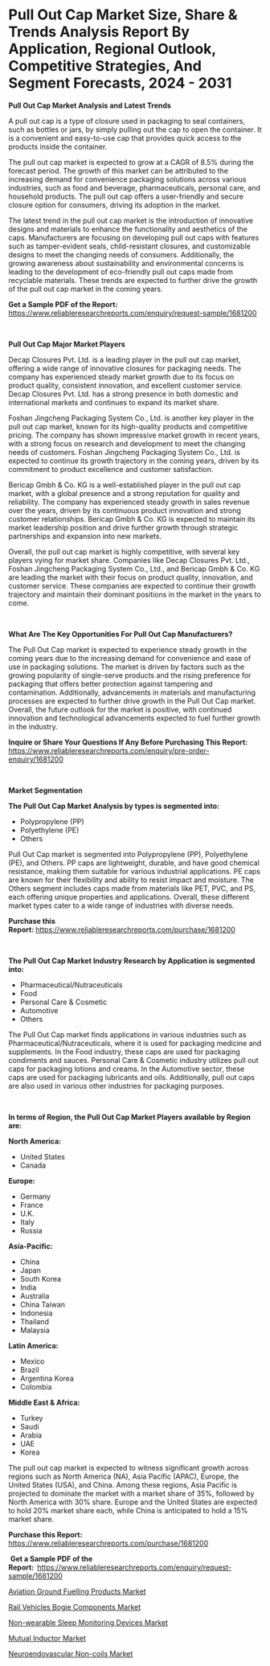 <p><h1>Pull Out Cap Market Size, Share & Trends Analysis Report By Application, Regional Outlook, Competitive Strategies, And Segment Forecasts, 2024 - 2031</h1></p><p><strong>Pull Out Cap Market Analysis and Latest Trends</strong></p>
<p><p>A pull out cap is a type of closure used in packaging to seal containers, such as bottles or jars, by simply pulling out the cap to open the container. It is a convenient and easy-to-use cap that provides quick access to the products inside the container.</p><p>The pull out cap market is expected to grow at a CAGR of 8.5% during the forecast period. The growth of this market can be attributed to the increasing demand for convenience packaging solutions across various industries, such as food and beverage, pharmaceuticals, personal care, and household products. The pull out cap offers a user-friendly and secure closure option for consumers, driving its adoption in the market.</p><p>The latest trend in the pull out cap market is the introduction of innovative designs and materials to enhance the functionality and aesthetics of the caps. Manufacturers are focusing on developing pull out caps with features such as tamper-evident seals, child-resistant closures, and customizable designs to meet the changing needs of consumers. Additionally, the growing awareness about sustainability and environmental concerns is leading to the development of eco-friendly pull out caps made from recyclable materials. These trends are expected to further drive the growth of the pull out cap market in the coming years.</p></p>
<p><strong>Get a Sample PDF of the Report:&nbsp;</strong> <a href="https://www.reliableresearchreports.com/enquiry/request-sample/1681200">https://www.reliableresearchreports.com/enquiry/request-sample/1681200</a></p>
<p>&nbsp;</p>
<p><strong>Pull Out Cap Major Market Players</strong></p>
<p><p>Decap Closures Pvt. Ltd. is a leading player in the pull out cap market, offering a wide range of innovative closures for packaging needs. The company has experienced steady market growth due to its focus on product quality, consistent innovation, and excellent customer service. Decap Closures Pvt. Ltd. has a strong presence in both domestic and international markets and continues to expand its market share.</p><p>Foshan Jingcheng Packaging System Co., Ltd. is another key player in the pull out cap market, known for its high-quality products and competitive pricing. The company has shown impressive market growth in recent years, with a strong focus on research and development to meet the changing needs of customers. Foshan Jingcheng Packaging System Co., Ltd. is expected to continue its growth trajectory in the coming years, driven by its commitment to product excellence and customer satisfaction.</p><p>Bericap Gmbh & Co. KG is a well-established player in the pull out cap market, with a global presence and a strong reputation for quality and reliability. The company has experienced steady growth in sales revenue over the years, driven by its continuous product innovation and strong customer relationships. Bericap Gmbh & Co. KG is expected to maintain its market leadership position and drive further growth through strategic partnerships and expansion into new markets.</p><p>Overall, the pull out cap market is highly competitive, with several key players vying for market share. Companies like Decap Closures Pvt. Ltd., Foshan Jingcheng Packaging System Co., Ltd., and Bericap Gmbh & Co. KG are leading the market with their focus on product quality, innovation, and customer service. These companies are expected to continue their growth trajectory and maintain their dominant positions in the market in the years to come.</p></p>
<p>&nbsp;</p>
<p><strong>What Are The Key Opportunities For Pull Out Cap Manufacturers?</strong></p>
<p><p>The Pull Out Cap market is expected to experience steady growth in the coming years due to the increasing demand for convenience and ease of use in packaging solutions. The market is driven by factors such as the growing popularity of single-serve products and the rising preference for packaging that offers better protection against tampering and contamination. Additionally, advancements in materials and manufacturing processes are expected to further drive growth in the Pull Out Cap market. Overall, the future outlook for the market is positive, with continued innovation and technological advancements expected to fuel further growth in the industry.</p></p>
<p><strong>Inquire or Share Your Questions If Any Before Purchasing This Report:</strong> <a href="https://www.reliableresearchreports.com/enquiry/pre-order-enquiry/1681200">https://www.reliableresearchreports.com/enquiry/pre-order-enquiry/1681200</a></p>
<p>&nbsp;</p>
<p><strong>Market Segmentation</strong></p>
<p><strong>The Pull Out Cap Market Analysis by types is segmented into:</strong></p>
<p><ul><li>Polypropylene (PP)</li><li>Polyethylene (PE)</li><li>Others</li></ul></p>
<p><p>Pull Out Cap market is segmented into Polypropylene (PP), Polyethylene (PE), and Others. PP caps are lightweight, durable, and have good chemical resistance, making them suitable for various industrial applications. PE caps are known for their flexibility and ability to resist impact and moisture. The Others segment includes caps made from materials like PET, PVC, and PS, each offering unique properties and applications. Overall, these different market types cater to a wide range of industries with diverse needs.</p></p>
<p><strong>Purchase this Report:&nbsp;</strong><a href="https://www.reliableresearchreports.com/purchase/1681200">https://www.reliableresearchreports.com/purchase/1681200</a></p>
<p>&nbsp;</p>
<p><strong>The Pull Out Cap Market Industry Research by Application is segmented into:</strong></p>
<p><ul><li>Pharmaceutical/Nutraceuticals</li><li>Food</li><li>Personal Care & Cosmetic</li><li>Automotive</li><li>Others</li></ul></p>
<p><p>The Pull Out Cap market finds applications in various industries such as Pharmaceutical/Nutraceuticals, where it is used for packaging medicine and supplements. In the Food industry, these caps are used for packaging condiments and sauces. Personal Care & Cosmetic industry utilizes pull out caps for packaging lotions and creams. In the Automotive sector, these caps are used for packaging lubricants and oils. Additionally, pull out caps are also used in various other industries for packaging purposes.</p></p>
<p>&nbsp;</p>
<p><strong>In terms of Region, the Pull Out Cap Market Players available by Region are:</strong></p>
<p>
    <p> <strong> North America: </strong>
        <ul>
            <li>United States</li>
            <li>Canada</li>
        </ul>
        </p> 
    <p> <strong> Europe: </strong>
        <ul>
            <li>Germany</li>
            <li>France</li>
            <li>U.K.</li>
            <li>Italy</li>
            <li>Russia</li>
        </ul>
        </p> 
    <p> <strong> Asia-Pacific: </strong>
        <ul>
            <li>China</li>
            <li>Japan</li>
            <li>South Korea</li>
            <li>India</li>
            <li>Australia</li>
            <li>China Taiwan</li>
            <li>Indonesia</li>
            <li>Thailand</li>
            <li>Malaysia</li>
        </ul>
        </p> 
    <p> <strong> Latin America: </strong>
        <ul>
            <li>Mexico</li>
            <li>Brazil</li>
            <li>Argentina Korea</li>
            <li>Colombia</li>
        </ul>
        </p> 
    <p> <strong> Middle East & Africa: </strong>
        <ul>
            <li>Turkey</li>
            <li>Saudi</li>
            <li>Arabia</li>
            <li>UAE</li>
            <li>Korea</li>
        </ul>
    </p>
    </p>
<p><p>The pull out cap market is expected to witness significant growth across regions such as North America (NA), Asia Pacific (APAC), Europe, the United States (USA), and China. Among these regions, Asia Pacific is projected to dominate the market with a market share of 35%, followed by North America with 30% share. Europe and the United States are expected to hold 20% market share each, while China is anticipated to hold a 15% market share.</p></p>
<p><strong>Purchase this Report: </strong><a href="https://www.reliableresearchreports.com/purchase/1681200">https://www.reliableresearchreports.com/purchase/1681200</a></p>
<p>&nbsp;<strong>Get a Sample PDF of the Report:&nbsp;&nbsp;</strong><a href="https://www.reliableresearchreports.com/enquiry/request-sample/1681200">https://www.reliableresearchreports.com/enquiry/request-sample/1681200</a></p>
<p><strong></strong></p>
<p><p><a href="https://medium.com/@randyweaver2003/aviation-ground-fuelling-products-market-analysis-and-sze-forecasted-for-period-from-2024-to-2031-1d15b1b8a787">Aviation Ground Fuelling Products Market</a></p><p><a href="https://medium.com/@randyweaver2003/rail-vehicles-bogie-components-market-size-market-outlook-and-market-forecast-2024-to-2031-96a90dc69f5b">Rail Vehicles Bogie Components Market</a></p><p><a href="https://issuu.com/reportprime-2/docs/non-wearable-sleep-monitoring-devices-market-size-">Non-wearable Sleep Monitoring Devices Market</a></p><p><a href="https://github.com/mabutironaldo/Market-Research-Report-List-3/blob/main/mutual-inductor-market.md">Mutual Inductor Market</a></p><p><a href="https://github.com/Paul14Anderson63/Market-Research-Report-List-2/blob/main/neuroendovascular-non-coils-market.md">Neuroendovascular Non-coils Market</a></p></p>